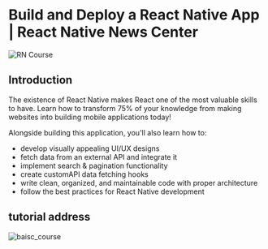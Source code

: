 # Build and Deploy a React Native App | React Native News Center
![RN Course](https://avatars.githubusercontent.com/u/72649970?v=4)

## Introduction
The existence of React Native makes React one of the most valuable skills to have. Learn how to transform 75% of your knowledge from making websites into building mobile applications today!

Alongside building this application, you'll also learn how to:
- develop visually appealing UI/UX designs
- fetch data from an external API and integrate it
- implement search & pagination functionality
- create customAPI data fetching hooks
- write clean, organized, and maintainable code with proper architecture
- follow the best practices for React Native development

## tutorial address
![baisc_course](https://www.bilibili.com/video/BV1Pt4y1n7bD/?spm_id_from=333.337.search-card.all.click&vd_source=6f45b1d662441ce5c899eea95d891c88)
